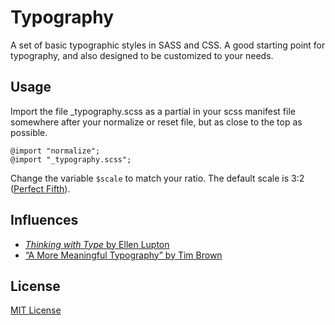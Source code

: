 # Typography

A set of basic typographic styles in SASS and CSS. A good starting point for typography, and also designed to be customized to your needs.

## Usage

Import the file _typography.scss as a partial in your scss manifest file somewhere after your normalize or reset file, but as close to the top as possible.

    @import "normalize";
    @import "_typography.scss";

Change the variable `$scale` to match your ratio. The default scale is 3:2 ([Perfect Fifth](http://en.wikipedia.org/wiki/Perfect_fifth)).

## Influences

* [_Thinking with Type_ by Ellen Lupton](http://www.thinkingwithtype.com)
* [“A More Meaningful Typography” by Tim Brown](http://alistapart.com/article/more-meaningful-typography)

## License

[MIT License](http://opensource.org/licenses/MIT)
